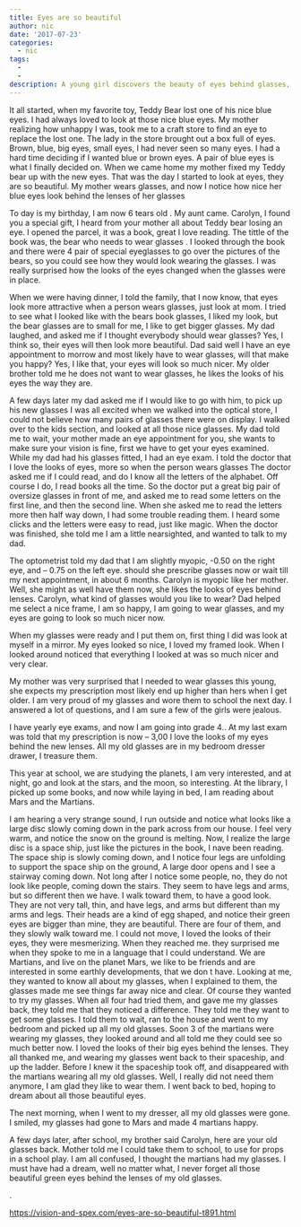 ```yaml
---
title: Eyes are so beautiful
author: nic
date: '2017-07-23'
categories:
  - nic
tags:
  - 
  - 
description: A young girl discovers the beauty of eyes behind glasses, leading her on a journey to embrace her own.
---
```

It all started, when my favorite toy, Teddy Bear lost one of his nice blue eyes.
I had always loved to look at those nice blue eyes.
My mother realizing how unhappy I was,  took me to a craft store to find an eye to replace the lost one.
The lady in the store brought out a box full of eyes.
Brown, blue, big eyes, small eyes, I had never seen so many eyes.
I had a hard time deciding if I wanted blue or brown eyes.
A pair of blue eyes is what I finally decided on.
When we came home my mother fixed my Teddy bear up with the new eyes.
That was the day I started to look at eyes, they are so beautiful.
My mother wears glasses, and now I notice how nice her blue eyes look behind the lenses of her glasses


To day is my birthday, I am now 6 tears old .
My aunt came.
Carolyn, I found you a special gift, I heard from your mother all about Teddy bear losing an eye.
I opened the parcel, it was a book, great I love reading.
The tittle of the book was, the bear who needs to wear glasses .
I looked through the book and there were 4 pair of special eyeglasses to go over the pictures of the bears, so you could see how they would look wearing the glasses.
I was really surprised how the looks of the eyes changed when the glasses were in place.

When we were having dinner, I told the family, that I now know, that eyes look more attractive when  a person wears glasses, just look at mom.
I tried to see what I looked like with the bears book glasses, I liked my look, but the bear glasses  are to small for me, I like to get bigger glasses.
My dad laughed, and asked me if I thought everybody should wear glasses?
Yes, I think so, their eyes will then look more beautiful.
Dad said well I have an eye appointment to morrow and most likely have to wear glasses, will that make you happy?
Yes, I like that, your eyes will look so much nicer.
My older brother told me he does not want to wear glasses, he likes the looks of his eyes the way they are.


A few days later my dad asked me if I would like to go with him, to pick up his new glasses
I was all excited when we walked into the optical store, I could not believe how many pairs of glasses there were on display.
I walked over to the kids section, and looked at all those nice glasses.
My dad told me to wait, your mother made an eye appointment for you, she wants to make sure your vision is fine, first we have to get your eyes examined.
While my dad had his glasses fitted, I had an eye exam.
I told the doctor that I love the looks of eyes, more so when the person wears glasses
The doctor asked me if I could read, and do I know all the letters of the alphabet.
Off course I do, I read books all the time. 
So the doctor put a great big pair of oversize glasses in front of me, and asked me to read some letters on the first line, and then the second line.
When she asked me to read the letters more then half way down, I had some trouble reading them.
I heard some clicks and the letters were easy to read, just like magic.
When the doctor was finished, she told me I am a little nearsighted, and wanted to talk to my dad.

The optometrist told my dad that I am slightly myopic, -0.50 on the right eye, and – 0.75 on the left eye. should she prescribe glasses now or wait till my next appointment, in about 6 months.
Carolyn is myopic like her mother.
Well, she might as well have them now, she likes the looks of eyes behind lenses.
Carolyn, what kind of glasses would you like to wear?
Dad helped me select a nice frame, I am so happy, I am going to wear glasses, and my eyes are going to look so much nicer now.

When my glasses were ready and I put them on, first thing I did was look at myself in a mirror.
My eyes looked so nice, I loved my framed look.
When I looked around noticed that everything I looked at was so much nicer and very clear. 

My mother was very surprised that I needed to wear glasses this young, she expects my prescription most likely end up higher than hers when I get older.
I am very proud of my glasses and wore them to school the next day.
I answered a lot of questions, and I am sure a few of the girls were jealous.


I have yearly eye exams, and now I am going into grade 4..
At my last exam was told that my prescription is now – 3,00 
I love the looks of my eyes behind the new lenses.
All my old glasses are in my bedroom dresser drawer, I treasure them. 

This year at school, we are studying the planets,
I am very interested, and at night, go and look at the stars, and the moon, so interesting.
At the library, I picked up some books, and now while laying in bed, I am reading about Mars and the Martians.

I am hearing a very strange sound, I run outside and notice what looks like a large disc slowly coming down in the park across from our house.
I feel very warm, and notice the snow on the ground is melting.
Now, I realize the large disc is a space ship, just like the pictures in the book, I nave been reading.
The space ship is slowly coming down, and I notice four legs are unfolding to support the space ship on the ground,
A large door opens and I see a stairway coming down.
Not long after I notice some people, no, they do not look like people, coming down the stairs.
They seem to have legs and arms, but so different then we have.
I walk toward them, to have a good look.
They are not very tall, thin, and have legs, and arms but different than my arms and legs.
Their heads are a kind of egg shaped, and notice their green eyes are bigger than mine,  they are beautiful.
There are four of them, and they slowly walk toward me.
I could not move, I loved the looks of their eyes, they were mesmerizing.
When they reached me. they surprised me when they spoke to me in a language that I could understand.
We are Martians, and live on the planet Mars, we like to be friends and are interested in some earthly developments, that we don t have.
Looking at me, they wanted to know all about my glasses, when I explained to them, the glasses made me see things far away nice and clear.
Of course they wanted to try my glasses.
When all four had tried them, and gave me my glasses back, they told me that they noticed a difference.
They told me they want to get some glasses.
I told them to wait, ran to the house and went to my bedroom and picked up all my old glasses.
Soon 3 of the martians were wearing my glasses, they looked around and all told me they could see so much better now.
I loved the looks of their big eyes behind the lenses.
They all thanked me, and wearing my glasses went back to their spaceship, and up the ladder.
Before I knew it the spaceship took off, and disappeared with the martians wearing all my old glasses.
Well, I really did not need them anymore, I am glad they like to wear them.
I went back to bed, hoping to dream about all those beautiful eyes.

The next morning, when I went to my dresser, all my old glasses were gone.
I smiled, my glasses had gone to Mars and made 4 martians happy.

A few days later, after school, my brother said Carolyn, here are your old glasses back.
Mother told me I could take them to school, to use for props in a school play.
I am all confused, I thought the martians had my glasses.
I must have had a dream, well no matter what, I never forget all those beautiful green eyes behind the lenses of my old glasses.



















.

https://vision-and-spex.com/eyes-are-so-beautiful-t891.html